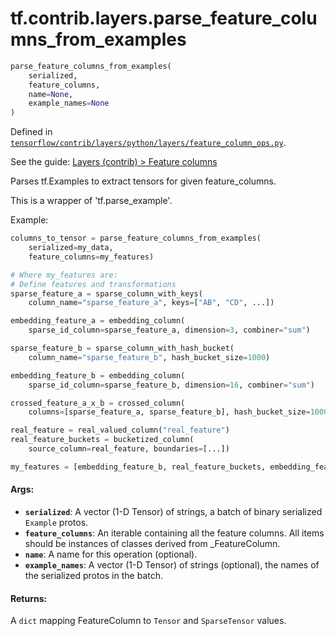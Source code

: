<div itemscope itemtype="http://developers.google.com/ReferenceObject">
<meta itemprop="name" content="tf.contrib.layers.parse_feature_columns_from_examples" />
</div>

# tf.contrib.layers.parse_feature_columns_from_examples

``` python
parse_feature_columns_from_examples(
    serialized,
    feature_columns,
    name=None,
    example_names=None
)
```



Defined in [`tensorflow/contrib/layers/python/layers/feature_column_ops.py`](https://www.tensorflow.org/code/tensorflow/contrib/layers/python/layers/feature_column_ops.py).

See the guide: [Layers (contrib) > Feature columns](../../../../../api_guides/python/contrib.layers.md#Feature_columns)

Parses tf.Examples to extract tensors for given feature_columns.

This is a wrapper of 'tf.parse_example'.

Example:

```python
columns_to_tensor = parse_feature_columns_from_examples(
    serialized=my_data,
    feature_columns=my_features)

# Where my_features are:
# Define features and transformations
sparse_feature_a = sparse_column_with_keys(
    column_name="sparse_feature_a", keys=["AB", "CD", ...])

embedding_feature_a = embedding_column(
    sparse_id_column=sparse_feature_a, dimension=3, combiner="sum")

sparse_feature_b = sparse_column_with_hash_bucket(
    column_name="sparse_feature_b", hash_bucket_size=1000)

embedding_feature_b = embedding_column(
    sparse_id_column=sparse_feature_b, dimension=16, combiner="sum")

crossed_feature_a_x_b = crossed_column(
    columns=[sparse_feature_a, sparse_feature_b], hash_bucket_size=10000)

real_feature = real_valued_column("real_feature")
real_feature_buckets = bucketized_column(
    source_column=real_feature, boundaries=[...])

my_features = [embedding_feature_b, real_feature_buckets, embedding_feature_a]
```

#### Args:

* <b>`serialized`</b>: A vector (1-D Tensor) of strings, a batch of binary
    serialized `Example` protos.
* <b>`feature_columns`</b>: An iterable containing all the feature columns. All items
    should be instances of classes derived from _FeatureColumn.
* <b>`name`</b>: A name for this operation (optional).
* <b>`example_names`</b>: A vector (1-D Tensor) of strings (optional), the names of
    the serialized protos in the batch.


#### Returns:

A `dict` mapping FeatureColumn to `Tensor` and `SparseTensor` values.